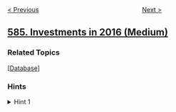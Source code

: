 <!--|This file generated by command(leetcode description); DO NOT EDIT.    |-->
<!--+----------------------------------------------------------------------+-->
<!--|@author    openset <openset.wang@gmail.com>                           |-->
<!--|@link      https://github.com/openset                                 |-->
<!--|@home      https://github.com/openset/leetcode                        |-->
<!--+----------------------------------------------------------------------+-->

[< Previous](../find-customer-referee "Find Customer Referee")
　　　　　　　　　　　　　　　　
[Next >](../customer-placing-the-largest-number-of-orders "Customer Placing the Largest Number of Orders")

## [585. Investments in 2016 (Medium)](https://leetcode.com/problems/investments-in-2016 "2016年的投资")



### Related Topics
  [[Database](../../tag/database/README.md)]

### Hints
<details>
<summary>Hint 1</summary>
Make the (LAT, LON) a pair to represent the location information
</details>
